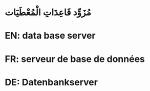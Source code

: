 # مُزَوِّد قَاعِدَاتِ الْمُعْطَيَات

# EN: data base server

# FR: serveur de base de données

# DE: Datenbankserver
